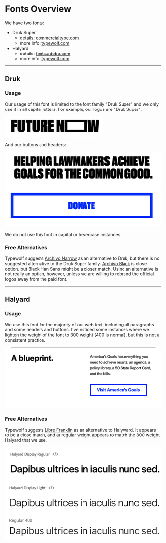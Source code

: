 # Fonts Overview

We have two fonts:

* Druk Super
    * details: [commercialtype.com](https://commercialtype.com/catalog/druk/super)
    * more info: [typewolf.com](https://www.typewolf.com/site-of-the-day/fonts/druk)
* Halyard 
    * details: [fonts.adobe.com](https://fonts.adobe.com/fonts/halyard)
    * more info: [typewolf.com](https://www.typewolf.com/site-of-the-day/fonts/halyard)

---

## Druk

### Usage

Our usage of this font is limited to the font family "Druk Super" and we only use it in all capital letters. For example, our logos are "Druk Super":

![fnf logo](./images/logo-fnf.png)

And our buttons and headers:

![header](./images/header.png)
![donate button](./images/button.png)

We do not use this font in capital or lowercase instances.

### Free Alternatives

Typewolf suggests [Archivo Narrow](https://fonts.google.com/specimen/Archivo+Narrow) as an alternative to Druk, but there is no suggested alternative to the Druk Super family. [Archivo Black](https://fonts.google.com/specimen/Archivo+Black) is close option, but [Black Han Sans](https://fonts.google.com/specimen/Black+Han+Sans) might be a closer match. Using an alternative is not really an option, however, unless we are willing to rebrand the official logos away from the paid font.

---

## Halyard

### Usage

We use this font for the majority of our web text, including all paragraphs and some headers and buttons. I've noticed some instances where we lighten the weight of the font to 300 weight (400 is normal), but this is not a consistent practice.

![text](./images/text.png)

### Free Alternatives

Typewolf suggests [Libre Franklin](https://fonts.google.com/specimen/Libre+Franklin) as an alternative to Halyward. It appears to be a close match, and at regular weight appears to match the 300 weight Halyard that we use.

![font-halyard-regular](./images/font-halyard-regular.png)
![font-halyard-light](./images/font-halyard-light.png)
![font-librefranklin-regular](./images/font-librefranklin-regular.png)
